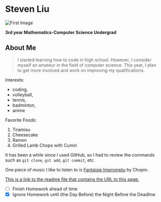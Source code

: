 # Steven Liu

![First Image](https://t4.ftcdn.net/jpg/03/41/47/73/360_F_341477352_FPoRvWnWWqdzVFnIWn3on34gYWaSEX2K.jpg)

**3rd year Mathematics-Computer Science Undergrad**

## About Me

> I started learning how to code in high school. However, I consider myself an amateur in the field of computer science. This year, I plan to get more involved and work on improving my qualifications.

Interests: 
- coding, 
- volleyball, 
- tennis, 
- badminton, 
- anime

Favorite Foods:
1. Tiramisu
2. Cheesecake
3. Ramen
4. Grilled Lamb Chops with Cumin

It has been a while since I used GitHub, so I had to review the commands such as `git clone`, `git add`, `git commit`, etc.

One piece of music I like to listen to is [Fantaisie Impromptu](https://www.youtube.com/watch?v=75x6DncZDgI) by Chopin.

[This is a link to the readme file that contains the URL to this page.](README.md)

- [ ] Finish Homework ahead of time
- [x] Ignore Homework until (the Day Before) the Night Before the Deadline